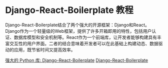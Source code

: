 # Django-React-Boilerplate 教程

<show-structure depth="3"/>

Django-React-Boilerplate结合了两个强大的开源框架：Django和React。Django作为一个轻量级的Web框架，提供了许多开箱即用的特性，包括用户认证、数据库模型和安全机制等。React作为一个前端库，让开发者能够构建具有丰富交互性的用户界面。二者的结合意味着开发者可以在此基础上构建动态、数据驱动的应用，既节省时间又提高效率。


<seealso>
<category ref="ref_docs">
    <a href="https://mp.weixin.qq.com/s/dL5snHh02gIB0ekB3Fb9iQ">强大的 Python 库: Django-React-Boilerplate</a>
</category>
<category ref="ref_github">
    <a href="https://github.com/vintasoftware/django-react-boilerplate">Django-React-Boilerplate</a>
</category>
<category ref="ref_issues">
</category>
<category ref="ref_hf">
</category>
<category ref="ref_ms">
</category>
</seealso>

